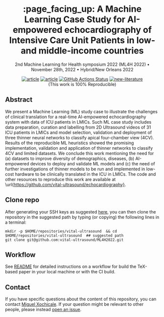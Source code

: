 <h1 align="center">:page_facing_up: A Machine Learning Case Study for AI-empowered echocardiography of Intensive Care Unit Patients in low- and middle-income countries </h1>
<div align="center">

2nd Machine Learning for Health symposium 2022 (ML4H 2022) • November 28th, 2022 • Hybrid/New Orleans 2022

[![article](https://img.shields.io/badge/article-arXiv-orange.svg)](https://arxiv.org/abs/.) 
[![article](https://img.shields.io/badge/video-YouTube-red.svg)](https://www.youtube.com/watch?v=) 
[![GitHub Actions Status](https://github.com/vital-ultrasound/2022-echocardiography-proceedings/workflows/CI-LaTeX/badge.svg)](https://github.com/vital-ultrasound/2022-echocardiography-proceedings/actions) [![new-literature](https://img.shields.io/badge/check-abstract-blue.svg)](https://github.com/vital-ultrasound/2022-echocardiography-proceedings/blob/pdfs/ml4h2022.pdf)  
(This work is 100% Reproducible)   
</div>

## Abstract
We present a Machine Learning (ML) study case to illustrate the challenges of clinical translation for a real-time AI-empowered echocardiography system with data of ICU patients in LMICs.
Such ML case study includes data preparation, curation and labelling from 2D Ultrasound videos of 31 ICU patients in LMICs and model selection, validation and deployment of three thinner neural networks to classify apical four-chamber view (4CV).
Results of the reproducible ML heuristics showed the promising implementation, validation and application of thinner networks to classify 4CV and limited datasets.
We conclude this work mentioning the need for (a) datasets to improve diversity of demographics, diseases, (b) AI-empowered devices to deploy and validate ML models and (c) the need of further investigations of thinner models to be run and implemented in low-cost hardware to be clinically translated in the ICU in LMICs.
The code and other resources to reproduce this work are available at \url{https://github.com/vital-ultrasound/echocardiography}.

## Clone repo
After generating your SSH keys as suggested [here](https://docs.github.com/en/github/authenticating-to-github/generating-a-new-ssh-key-and-adding-it-to-the-ssh-agent), you can then clone the repository in the suggested path by typing (or copying) the following lines in a terminal:
```
mkdir -p $HOME/repositories/vital-ultrasound  && cd $HOME/repositories/vital-ultrasound  ## suggested path
git clone git@github.com:vital-ultrasound/ML4H2022.git
```

## Workflow 
See [README](workflow/README.md) for detailed instructions on a workflow for build the TeX-based paper in your local machine or with the CI build.

## Contact 
If you have specific questions about the content of this repository, you can contact [Miguel Xochicale](mailto:miguel.xochicale@kcl.ac.uk?subject="[2022-proceedings-for-echocardiography]"). 
If your question might be relevant to other people, please instead [open an issue](https://github.com/vital-ultrasound/2022-echocardiography-proceedings/issues).

